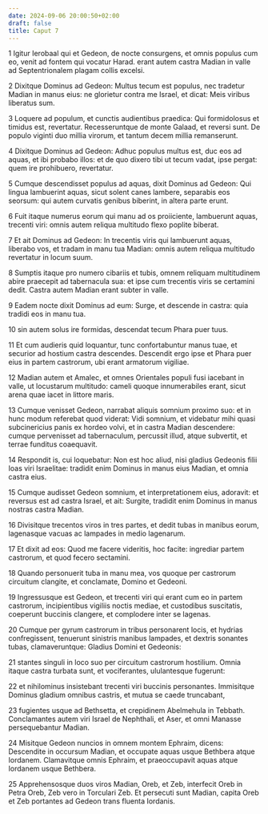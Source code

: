 ```yaml
---
date: 2024-09-06 20:00:50+02:00
draft: false
title: Caput 7
---
```





1 Igitur Ierobaal qui et Gedeon, de nocte consurgens, et omnis populus cum eo, venit ad fontem qui vocatur Harad. erant autem castra Madian in valle ad Septentrionalem plagam collis excelsi.

2 Dixitque Dominus ad Gedeon: Multus tecum est populus, nec tradetur Madian in manus eius: ne glorietur contra me Israel, et dicat: Meis viribus liberatus sum.

3 Loquere ad populum, et cunctis audientibus praedica: Qui formidolosus et timidus est, revertatur. Recesseruntque de monte Galaad, et reversi sunt. De populo viginti duo millia virorum, et tantum decem millia remanserunt.

4 Dixitque Dominus ad Gedeon: Adhuc populus multus est, duc eos ad aquas, et ibi probabo illos: et de quo dixero tibi ut tecum vadat, ipse pergat: quem ire prohibuero, revertatur.

5 Cumque descendisset populus ad aquas, dixit Dominus ad Gedeon: Qui lingua lambuerint aquas, sicut solent canes lambere, separabis eos seorsum: qui autem curvatis genibus biberint, in altera parte erunt.

6 Fuit itaque numerus eorum qui manu ad os proiiciente, lambuerunt aquas, trecenti viri: omnis autem reliqua multitudo flexo poplite biberat.

7 Et ait Dominus ad Gedeon: In trecentis viris qui lambuerunt aquas, liberabo vos, et tradam in manu tua Madian: omnis autem reliqua multitudo revertatur in locum suum.

8 Sumptis itaque pro numero cibariis et tubis, omnem reliquam multitudinem abire praecepit ad tabernacula sua: et ipse cum trecentis viris se certamini dedit. Castra autem Madian erant subter in valle.

9 Eadem nocte dixit Dominus ad eum: Surge, et descende in castra: quia tradidi eos in manu tua.

10 sin autem solus ire formidas, descendat tecum Phara puer tuus.

11 Et cum audieris quid loquantur, tunc confortabuntur manus tuae, et securior ad hostium castra descendes. Descendit ergo ipse et Phara puer eius in partem castrorum, ubi erant armatorum vigiliae.

12 Madian autem et Amalec, et omnes Orientales populi fusi iacebant in valle, ut locustarum multitudo: cameli quoque innumerabiles erant, sicut arena quae iacet in littore maris.

13 Cumque venisset Gedeon, narrabat aliquis somnium proximo suo: et in hunc modum referebat quod viderat: Vidi somnium, et videbatur mihi quasi subcinericius panis ex hordeo volvi, et in castra Madian descendere: cumque pervenisset ad tabernaculum, percussit illud, atque subvertit, et terrae funditus coaequavit.

14 Respondit is, cui loquebatur: Non est hoc aliud, nisi gladius Gedeonis filii Ioas viri Israelitae: tradidit enim Dominus in manus eius Madian, et omnia castra eius.

15 Cumque audisset Gedeon somnium, et interpretationem eius, adoravit: et reversus est ad castra Israel, et ait: Surgite, tradidit enim Dominus in manus nostras castra Madian.

16 Divisitque trecentos viros in tres partes, et dedit tubas in manibus eorum, lagenasque vacuas ac lampades in medio lagenarum.

17 Et dixit ad eos: Quod me facere videritis, hoc facite: ingrediar partem castrorum, et quod fecero sectamini.

18 Quando personuerit tuba in manu mea, vos quoque per castrorum circuitum clangite, et conclamate, Domino et Gedeoni.

19 Ingressusque est Gedeon, et trecenti viri qui erant cum eo in partem castrorum, incipientibus vigiliis noctis mediae, et custodibus suscitatis, coeperunt buccinis clangere, et complodere inter se lagenas.

20 Cumque per gyrum castrorum in tribus personarent locis, et hydrias confregissent, tenuerunt sinistris manibus lampades, et dextris sonantes tubas, clamaveruntque: Gladius Domini et Gedeonis:

21 stantes singuli in loco suo per circuitum castrorum hostilium. Omnia itaque castra turbata sunt, et vociferantes, ululantesque fugerunt:

22 et nihilominus insistebant trecenti viri buccinis personantes. Immisitque Dominus gladium omnibus castris, et mutua se caede truncabant,

23 fugientes usque ad Bethsetta, et crepidinem Abelmehula in Tebbath. Conclamantes autem viri Israel de Nephthali, et Aser, et omni Manasse persequebantur Madian.

24 Misitque Gedeon nuncios in omnem montem Ephraim, dicens: Descendite in occursum Madian, et occupate aquas usque Bethbera atque Iordanem. Clamavitque omnis Ephraim, et praeoccupavit aquas atque Iordanem usque Bethbera.

25 Apprehensosque duos viros Madian, Oreb, et Zeb, interfecit Oreb in Petra Oreb, Zeb vero in Torculari Zeb. Et persecuti sunt Madian, capita Oreb et Zeb portantes ad Gedeon trans fluenta Iordanis.

